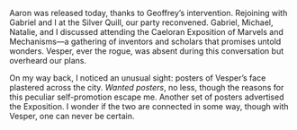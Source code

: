 Aaron was released today, thanks to Geoffrey’s intervention. Rejoining with Gabriel and I at the Silver Quill, our party reconvened. Gabriel, Michael, Natalie, and I discussed attending the Caeloran Exposition of Marvels and Mechanisms—a gathering of inventors and scholars that promises untold wonders. Vesper, ever the rogue, was absent during this conversation but overheard our plans.

On my way back, I noticed an unusual sight: posters of Vesper’s face plastered across the city. _Wanted posters_, no less, though the reasons for this peculiar self-promotion escape me. Another set of posters advertised the Exposition. I wonder if the two are connected in some way, though with Vesper, one can never be certain.